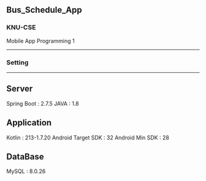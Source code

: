 ## Bus_Schedule_App

### KNU-CSE
Mobile App Programming 1

---

### Setting
-----------

Server
----------
Spring Boot : 2.7.5
JAVA : 1.8

Application
---------
Kotlin : 213-1.7.20
Android Target SDK : 32
Android Min SDK : 28

DataBase
--------
MySQL : 8.0.26
